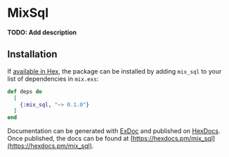 # MixSql

**TODO: Add description**

## Installation

If [available in Hex](https://hex.pm/docs/publish), the package can be installed
by adding `mix_sql` to your list of dependencies in `mix.exs`:

```elixir
def deps do
  [
    {:mix_sql, "~> 0.1.0"}
  ]
end
```

Documentation can be generated with [ExDoc](https://github.com/elixir-lang/ex_doc)
and published on [HexDocs](https://hexdocs.pm). Once published, the docs can
be found at [https://hexdocs.pm/mix_sql](https://hexdocs.pm/mix_sql).

